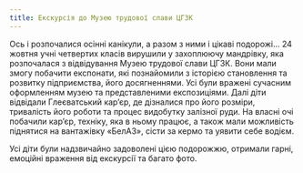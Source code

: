 ```yaml
---
title: Екскурсія до Музею трудової слави ЦГЗК
---
```


Ось і розпочалися осінні канікули, а разом з ними і цікаві подорожі… 24 жовтня учні четвертих класів вирушили у захоплюючу мандрівку, яка розпочалася з відвідування Музею трудової слави ЦГЗК. Вони мали змогу побачити експонати, які познайомили з історією становлення та розвитку підприємства, його досягненнями. Усі були вражені сучасним оформленням музею та представленими експозиціями. Далі діти відвідали Глеєватський кар’єр, де дізналися про його розміри, тривалість його роботи та процес видобутку залізної руди. На власні очі побачили кар’єр, техніку, яка в ньому працює, а також мали можливість піднятися на вантажівку «БелАЗ», сісти за кермо та уявити себе водієм.

Усі діти були надзвичайно задоволені цією подорожжю, отримали гарні, емоційні враження від екскурсії та багато фото.

<slideshow id="_/72157665397438659" />

